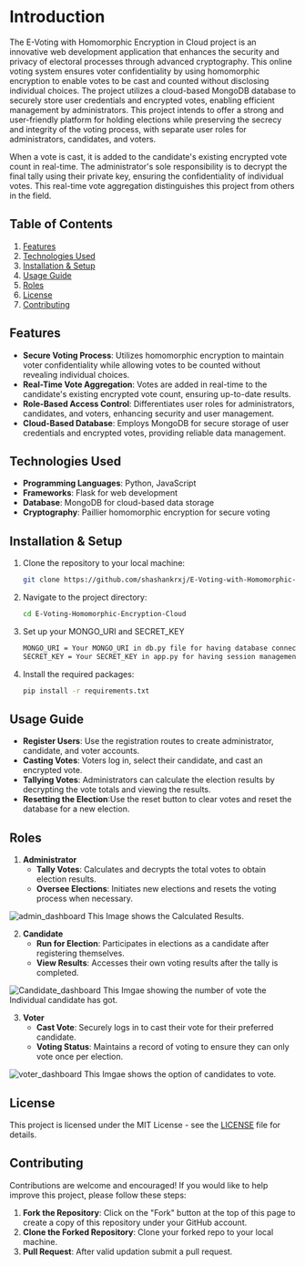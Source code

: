 # Introduction
The E-Voting with Homomorphic Encryption in Cloud project is an innovative web development application that enhances the security and privacy of electoral processes through advanced cryptography. This online voting system ensures voter confidentiality by using homomorphic encryption to enable votes to be cast and counted without disclosing individual choices.  The project utilizes a cloud-based MongoDB database to securely store user credentials and encrypted votes, enabling efficient management by administrators. This project intends to offer a strong and user-friendly platform for holding elections while preserving the secrecy and integrity of the voting process, with separate user roles for administrators, candidates, and voters.

When a vote is cast, it is added to the candidate's existing encrypted vote count in real-time. The administrator's sole responsibility is to decrypt the final tally using their private key, ensuring the confidentiality of individual votes. This real-time vote aggregation distinguishes this project from others in the field.

## Table of Contents

1. [Features](#features)
2. [Technologies Used](#technologies-used)
3. [Installation & Setup](#installation--setup)
4. [Usage Guide](#usage-guide)
5. [Roles](#roles)
6. [License](#license)
7. [Contributing](#contributing)

## Features

- **Secure Voting Process**: Utilizes homomorphic encryption to maintain voter confidentiality while allowing votes to be counted without revealing individual choices.
- **Real-Time Vote Aggregation**: Votes are added in real-time to the candidate's existing encrypted vote count, ensuring up-to-date results.
- **Role-Based Access Control**: Differentiates user roles for administrators, candidates, and voters, enhancing security and user management.
- **Cloud-Based Database**: Employs MongoDB for secure storage of user credentials and encrypted votes, providing reliable data management.

## Technologies Used

- **Programming Languages**: Python, JavaScript
- **Frameworks**: Flask for web development
- **Database**: MongoDB for cloud-based data storage
- **Cryptography**: Paillier homomorphic encryption for secure voting

## Installation & Setup

1. Clone the repository to your local machine:
   ```bash
   git clone https://github.com/shashankrxj/E-Voting-with-Homomorphic-Encryption.git

2. Navigate to the project directory:
   ```bash
   cd E-Voting-Homomorphic-Encryption-Cloud

3. Set up your MONGO_URI and SECRET_KEY
   ```bash
   MONGO_URI = Your MONGO_URI in db.py file for having database connection
   SECRET_KEY = Your SECRET_KEY in app.py for having session management

5. Install the required packages:
   ```bash
   pip install -r requirements.txt

## Usage Guide

- **Register Users**: Use the registration routes to create administrator, candidate, and voter accounts.
- **Casting Votes**: Voters log in, select their candidate, and cast an encrypted vote.
- **Tallying Votes**: Administrators can calculate the election results by decrypting the vote totals and viewing the results.
- **Resetting the Election**:Use the reset button to clear votes and reset the database for a new election.

## Roles

1. **Administrator**
   - **Tally Votes**: Calculates and decrypts the total votes to obtain election results.
   - **Oversee Elections**: Initiates new elections and resets the voting process when necessary.

![admin_dashboard](https://github.com/user-attachments/assets/ac20bdf3-cd8a-4fb1-a118-e48d35dbd241)
This Image shows the Calculated Results.
    

2. **Candidate**
   - **Run for Election**: Participates in elections as a candidate after registering themselves.
   - **View Results**: Accesses their own voting results after the tally is completed.
  
![Candidate_dashboard](https://github.com/user-attachments/assets/6390807e-a639-45b7-92cf-cd8b4c1f499b)
This Imgae showing the number of vote the Individual candidate has got.


3. **Voter**
   - **Cast Vote**: Securely logs in to cast their vote for their preferred candidate.
   - **Voting Status**: Maintains a record of voting to ensure they can only vote once per election.

![voter_dashboard](https://github.com/user-attachments/assets/e283a372-5340-4d2a-bf11-ada9dce313b8)
This Imgae shows the option of candidates to vote.

## License

This project is licensed under the MIT License - see the [LICENSE](LICENSE) file for details.

## Contributing

Contributions are welcome and encouraged! If you would like to help improve this project, please follow these steps:

1. **Fork the Repository**: Click on the "Fork" button at the top of this page to create a copy of this repository under your GitHub account.
2. **Clone the Forked Repository**: Clone your forked repo to your local machine.
3. **Pull Request**: After valid updation submit a pull request.
